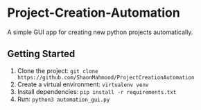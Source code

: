 # Project-Creation-Automation
A simple GUI app for creating new python projects automatically.

## Getting Started
1. Clone the project: `git clone https://github.com/ShaonMahmood/ProjectCreationAutomation`
2. Create a virtual environment: `virtualenv venv`
3. Install dependencies: `pip install -r requirements.txt`
4. Run: `python3 automation_gui.py`

